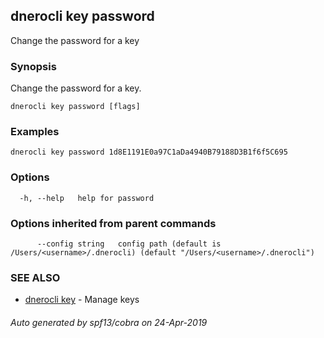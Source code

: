 ## dnerocli key password

Change the password for a key

### Synopsis

Change the password for a key.

```
dnerocli key password [flags]
```

### Examples

```
dnerocli key password 1d8E1191E0a97C1aDa4940B79188D3B1f6f5C695
```

### Options

```
  -h, --help   help for password
```

### Options inherited from parent commands

```
      --config string   config path (default is /Users/<username>/.dnerocli) (default "/Users/<username>/.dnerocli")
```

### SEE ALSO

* [dnerocli key](dnerocli_key.md)	 - Manage keys

###### Auto generated by spf13/cobra on 24-Apr-2019
